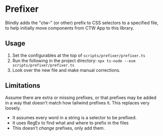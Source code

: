 # Prefixer

Blindly adds the "ctw-" (or other) prefix to CSS selectors to a specified file, to help initially move components from CTW App to this library.

## Usage

1. Set the configurables at the top of `scripts/prefixer/prefixer.ts`
1. Run the following in the project directory: `npx ts-node --esm scripts/prefixer/prefixer.ts`
1. Look over the new file and make manual corrections.

## Limitations

Assume there are extra or missing prefixes, or that prefixes may be added in a way that doesn't match how tailwind prefixes it. This replaces very loosely.

- It assumes every word in a string is a selector to be prefixed.
- It uses RegEx to find what and where to prefix in the files
- This doesn't _change_ prefixes, only add them.
